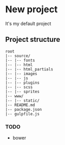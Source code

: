 # New project
It's my default project

## Project structure
```
root
|-- source/
|-- |-- fonts
|-- |-- html
|-- |-- html_partials
|-- |-- images
|-- |-- js
|-- |-- plugins
|-- |-- scss
|-- |-- sprites
|-- www/
|-- |-- static/
|-- README.md
|-- package.json
|-- gulpfile.js
```

### TODO
- bower